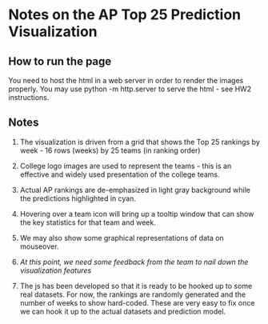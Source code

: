 
Notes on the AP Top 25 Prediction Visualization
===============================================

How to run the page
----------------------

You need to host the html in a web server in order to render the images properly.  You may use python -m http.server to serve the html - see HW2 instructions.

Notes
-----

1. The visualization is driven from a grid that shows the Top 25 rankings by week - 16 rows (weeks) by 25 teams (in ranking order)

2. College logo images are used to represent the teams - this is an effective and widely used presentation of the college teams.

3. Actual AP rankings are de-emphasized in light gray background while the predictions highlighted in cyan.

4. Hovering over a team icon will bring up a tooltip window that can show the key statistics for that team and week.

5. We may also show some graphical representations of data on mouseover.

6. *At this point, we need some feedback from the team to nail down the visualization features*

7. The js has been developed so that it is ready to be hooked up to some real datasets.  For now, the rankings are randomly generated and the number of weeks to show hard-coded.  These are very easy to fix once we can hook it up to the actual datasets and prediction model.

